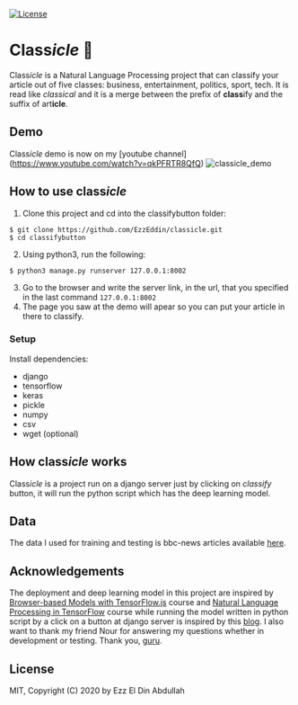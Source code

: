 [![License](https://img.shields.io/badge/license-MIT-blue.svg)](LICENSE)

# Class*icle* :book:
Class*icle* is a Natural Language Processing project that can classify your article out of five classes: business, entertainment, politics, sport, tech. It is read like _classical_ and it is a merge between the prefix of **class**ify and the suffix of art**icle**.

## Demo
Class*icle* demo is now on my [youtube channel] (https://www.youtube.com/watch?v=qkPFRTR8QfQ)
![classicle_demo](https://user-images.githubusercontent.com/11898152/71850472-08b1d800-30dd-11ea-964d-aea73a131f95.gif)

## How to use class*icle*
1. Clone this project and cd into the classifybutton folder:
```
$ git clone https://github.com/EzzEddin/classicle.git
$ cd classifybutton
```

2. Using python3, run the following:
```
$ python3 manage.py runserver 127.0.0.1:8002
```
3. Go to the browser and write the server link, in the url, that you specified in the last command `127.0.0.1:8002`
4. The page you saw at the demo will apear so you can put your article in there to classify.

### Setup
Install dependencies:
- django
- tensorflow
- keras
- pickle
- numpy 
- csv
- wget (optional)

## How class*icle* works
Class*icle* is a project run on a django server just by clicking on *classify* button, it will run the python script which has the deep learning model.

## Data
The data I used for training and testing is bbc-news articles available [here](http://mlg.ucd.ie/datasets/bbc.html).

## Acknowledgements
The deployment and deep learning model in this project are inspired by [Browser-based Models with TensorFlow.js](https://www.coursera.org/learn/browser-based-models-tensorflow/home/welcome) course and [Natural Language Processing in TensorFlow](https://www.coursera.org/learn/natural-language-processing-tensorflow/home/welcome) course while running the model written in python script by a click on a button at django server is inspired by this [blog](https://www.hackanons.com/2019/04/run-python-script-on-clicking-html.html).
I also want to thank my friend Nour for answering my questions whether in development or testing. Thank you, [guru](https://github.com/noureddin).


## License
MIT, Copyright (C) 2020 by Ezz El Din Abdullah

